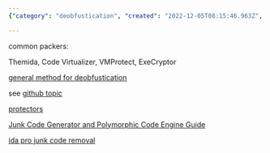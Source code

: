 ```yaml
---
{"category": "deobfustication", "created": "2022-12-05T08:15:46.963Z", "date": "2022-12-05 08:15:46", "description": "This text delves into the process of (de)obfustication, which encompasses techniques such as adding or removing redundant code and employing packers like Themida, Code Virtualizer, VMProtect, and ExeCryptor. The article furnishes details on a PDF and GitHub topics addressing protectors and junk code generators, along with a guide on utilizing IdA Pro for removing unnecessary code.", "modified": "2022-12-05T09:20:50.768Z", "tags": ["deobfuscation", "junk code", "packers", "Themida", "Code Virtualizer", "VMProtect", "ExeCryptor", "PDF guide", "GitHub topics", "IdA Pro"], "title": "(de)obfustication, junk code insertion and removal"}

---
```


common packers:

Themida, Code Virtualizer, VMProtect, ExeCryptor

[general method for deobfustication](https://www2.cs.arizona.edu/people/debray/Publications/generic-deobf.pdf)

see [github topic](https://github.com/topics/junkcode)

[protectors](https://github.com/rootm0s/Protectors)

[Junk Code Generator and Polymorphic Code Engine Guide](https://guidedhacking.com/threads/junk-code-generator-and-polymorphic-code-engine-guide.6720/)

[ida pro junk code removal](https://github.com/alex-ilgayev/ida-pro-junk-code-removal/blob/master/deobf_plugin.py)
